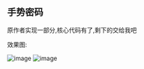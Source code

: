 ## 手势密码

原作者实现一部分,核心代码有了,剩下的交给我吧

效果图:

![image](https://github.com/majunm/ShoushiMima/raw/master/images/gesture_password_1.gif)
![image](https://github.com/majunm/ShoushiMima/raw/master/images/gesture_password_2.gif)
